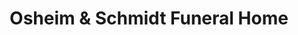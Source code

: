 ---
title: "Osheim & Schmidt Funeral Home"
url: /rapid-city/osheim-und-schmidt-funeral-home/
shop: Bestattungen
---